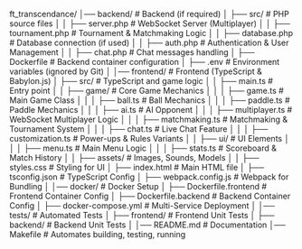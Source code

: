 
ft_transcendance/
│── backend/                  # Backend (if required)
│   ├── src/                   # PHP source files
│   │   ├── server.php         # WebSocket Server (Multiplayer)
│   │   ├── tournament.php     # Tournament & Matchmaking Logic
│   │   ├── database.php       # Database connection (if used)
│   │   ├── auth.php           # Authentication & User Management
│   │   ├── chat.php           # Chat messages handling
│   ├── Dockerfile             # Backend container configuration
│   ├── .env                   # Environment variables (ignored by Git)
│
│── frontend/                 # Frontend (TypeScript & Babylon.js)
│   ├── src/                   # TypeScript and game logic
│   │   ├── main.ts            # Entry point
│   │   ├── game/              # Core Game Mechanics
│   │   │   ├── game.ts        # Main Game Class
│   │   │   ├── ball.ts        # Ball Mechanics
│   │   │   ├── paddle.ts      # Paddle Mechanics
│   │   │   ├── ai.ts          # AI Opponent
│   │   │   ├── multiplayer.ts # WebSocket Multiplayer Logic
│   │   │   ├── matchmaking.ts # Matchmaking & Tournament System
│   │   │   ├── chat.ts        # Live Chat Feature
│   │   │   ├── customization.ts # Power-ups & Rules Variants
│   │   ├── ui/                # UI Elements
│   │   │   ├── menu.ts        # Main Menu Logic
│   │   │   ├── stats.ts       # Scoreboard & Match History
│   │   ├── assets/            # Images, Sounds, Models
│   │   ├── styles.css         # Styling for UI
│   ├── index.html             # Main HTML file
│   ├── tsconfig.json          # TypeScript Config
│   ├── webpack.config.js      # Webpack for Bundling
│
│── docker/                    # Docker Setup
│   ├── Dockerfile.frontend     # Frontend Container Config
│   ├── Dockerfile.backend      # Backend Container Config
│   ├── docker-compose.yml      # Multi-Service Deployment
│
│── tests/                      # Automated Tests
│   ├── frontend/               # Frontend Unit Tests
│   ├── backend/                # Backend Unit Tests
│
│── README.md                   # Documentation
│── Makefile                     # Automates building, testing, running

